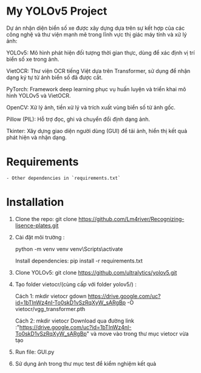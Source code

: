 # My YOLOv5 Project

Dự án nhận diện biển số xe được xây dựng dựa trên sự kết hợp của các công nghệ và thư viện mạnh mẽ trong lĩnh vực thị giác máy tính và xử lý ảnh:

YOLOv5: Mô hình phát hiện đối tượng thời gian thực, dùng để xác định vị trí biển số xe trong ảnh.

VietOCR: Thư viện OCR tiếng Việt dựa trên Transformer, sử dụng để nhận dạng ký tự từ ảnh biển số đã được cắt.

PyTorch: Framework deep learning phục vụ huấn luyện và triển khai mô hình YOLOv5 và VietOCR.

OpenCV: Xử lý ảnh, tiền xử lý và trích xuất vùng biển số từ ảnh gốc.

Pillow (PIL): Hỗ trợ đọc, ghi và chuyển đổi định dạng ảnh.

Tkinter: Xây dựng giao diện người dùng (GUI) để tải ảnh, hiển thị kết quả phát hiện và nhận dạng.



# Requirements

    - Other dependencies in `requirements.txt`

# Installation

1. Clone the repo:  git clone https://github.com/Lm4river/Recognizing-lisence-plates.git 

2. Cài đặt môi trường :

    python -m venv venv
    venv\Scripts\activate  

    Install dependencies:
    pip install -r requirements.txt

3. Clone YOLOv5:  git clone https://github.com/ultralytics/yolov5.git

4. Tạo folder vietocr/(cùng cấp với folder yolov5/) :

    Cách 1:
    mkdir vietocr
    gdown https://drive.google.com/uc?id=1bTInWz4nI-To0skD1vSzRqXyW_sARgBp -O vietocr/vgg_transformer.pth

    Cách 2:
    mkdir vietocr
    Download qua đường link :"https://drive.google.com/uc?id=1bTInWz4nI-To0skD1vSzRqXyW_sARgBp" và move vào trong thư mục vietocr vừa tạo

5. Run file:  GUI.py

6. Sử dụng ảnh trong thư mục test để kiểm nghiệm kết quả 